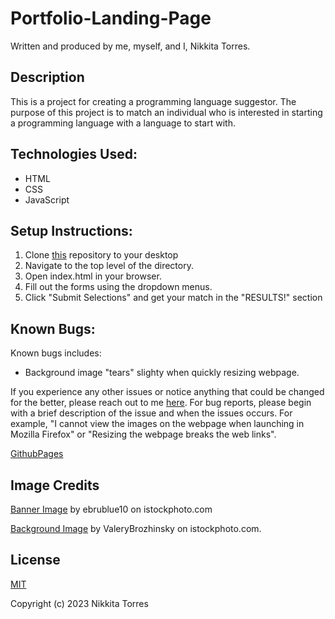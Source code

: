 # Portfolio-Landing-Page

Written and produced by me, myself, and I, Nikkita Torres.

## Description

This is a project for creating a programming language suggestor. The purpose of this project is to match an individual who is interested in starting a programming language with a language to start with.

## Technologies Used:

* HTML
* CSS
* JavaScript

## Setup Instructions:

1. Clone [this](https://github.com/NikkitaTorres/Language-Suggestor.git) repository to your desktop
2. Navigate to the top level of the directory.
3. Open index.html in your browser.
4. Fill out the forms using the dropdown menus.
5. Click "Submit Selections" and get your match in the "RESULTS!" section

## Known Bugs:

Known bugs includes: 

* Background image "tears" slighty when quickly resizing webpage.

If you experience any other issues or notice anything that could be changed for the better, please reach out to me [here](nikkitatorres@yahoo.com). For bug reports, please begin with a brief description of the issue and when the issues occurs. For example, "I cannot view the images on the webpage when launching in Mozilla Firefox" or "Resizing the webpage breaks the web links".

[GithubPages](https://nikkitatorres.github.io/Language-Suggestor/)

## Image Credits

[Banner Image](https://www.istockphoto.com/photo/abstract-futuristic-binary-background-for-hackathon-and-other-digital-events-gm1541470416-525793658) by ebrublue10 on istockphoto.com

[Background Image](https://www.istockphoto.com/vector/abstract-futuristic-cyberspace-with-binary-code-matrix-background-with-digits-well-gm865457032-143700189?phrase=hacker+background&searchscope=image%2Cfilm) by ValeryBrozhinsky on istockphoto.com.

## License

[MIT](LICENSE.txt)

Copyright (c) 2023 Nikkita Torres